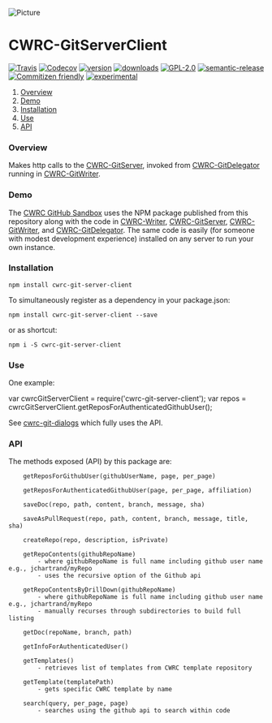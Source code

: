 ![Picture](http://cwrc.ca/logos/CWRC_logos_2016_versions/CWRCLogo-Horz-FullColour.png)

# CWRC-GitServerClient

[![Travis](https://img.shields.io/travis/cwrc/CWRC-GitServerClient.svg)](https://travis-ci.org/cwrc/CWRC-GitServerClient)
[![Codecov](https://img.shields.io/codecov/c/github/cwrc/CWRC-GitServerClient.svg)](https://codecov.io/gh/cwrc/CWRC-GitServerClient)
[![version](https://img.shields.io/npm/v/cwrc-git-server-client.svg)](http://npm.im/cwrc-git-server-client)
[![downloads](https://img.shields.io/npm/dm/cwrc-git-server-client.svg)](http://npm-stat.com/charts.html?package=cwrc-git-server-client&from=2015-08-01)
[![GPL-2.0](https://img.shields.io/npm/l/cwrc-git-server-client.svg)](http://opensource.org/licenses/GPL-2.0)
[![semantic-release](https://img.shields.io/badge/%20%20%F0%9F%93%A6%F0%9F%9A%80-semantic--release-e10079.svg)](https://github.com/semantic-release/semantic-release)
[![Commitizen friendly](https://img.shields.io/badge/commitizen-friendly-brightgreen.svg)](http://commitizen.github.io/cz-cli/)
[![experimental](http://badges.github.io/stability-badges/dist/experimental.svg)](http://github.com/badges/stability-badges)

1. [Overview](#overview)
1. [Demo](#demo)
1. [Installation](#installation)
1. [Use](#use)
1. [API](#api)

### Overview

Makes http calls to the [CWRC-GitServer](https://github.com/cwrc/CWRC-GitServer), invoked from [CWRC-GitDelegator](https://github.com/cwrc/CWRC-GitDelegator) running in [CWRC-GitWriter](https://github.com/cwrc/CWRC-GitWriter). 

### Demo 

The [CWRC GitHub Sandbox](http://208.75.74.217/editor_github.html) uses the NPM package published from this repository along with the code in [CWRC-Writer](https://github.com/cwrc/CWRC-Writer), [CWRC-GitServer](https://github.com/cwrc/CWRC-GitServer), [CWRC-GitWriter](https://github.com/cwrc/CWRC-GitWriter), and [CWRC-GitDelegator](https://github.com/cwrc/CWRC-GitDelegator). The same code is easily (for someone with modest development experience) installed on any server to run your own instance.

### Installation

`npm install cwrc-git-server-client`   

To simultaneously register as a dependency in your package.json:

`npm install cwrc-git-server-client --save`   

or as shortcut:

`npm i -S cwrc-git-server-client`

### Use

One example:

var cwrcGitServerClient = require('cwrc-git-server-client');
var repos = cwrcGitServerClient.getReposForAuthenticatedGithubUser();

See [cwrc-git-dialogs](https://github.com/cwrc/cwrc-git-dialogs) which fully uses the API.

### API

The methods exposed (API) by this package are:

```
	getReposForGithubUser(githubUserName, page, per_page)

    getReposForAuthenticatedGithubUser(page, per_page, affiliation)

    saveDoc(repo, path, content, branch, message, sha)

    saveAsPullRequest(repo, path, content, branch, message, title, sha)
    
    createRepo(repo, description, isPrivate)
    
    getRepoContents(githubRepoName)
        - where githubRepoName is full name including github user name e.g., jchartrand/myRepo
        - uses the recursive option of the Github api
    
    getRepoContentsByDrillDown(githubRepoName)
        - where githubRepoName is full name including github user name e.g., jchartrand/myRepo
        - manually recurses through subdirectories to build full listing
        
    getDoc(repoName, branch, path)
    
    getInfoForAuthenticatedUser()

    getTemplates()
        - retrieves list of templates from CWRC template repository

    getTemplate(templatePath)
        - gets specific CWRC template by name

    search(query, per_page, page)
        - searches using the github api to search within code

```

